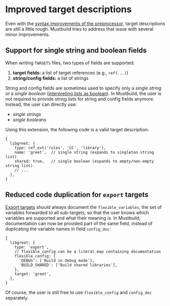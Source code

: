 # Improved target descriptions

Even with the [syntax improvements of the preprocessor](./preprocessor.md),
target descriptions are still a little rough. Mustbuild tries to address that
issue with several minor improvements.

## Support for single string and boolean fields

When writing `TARGETS` files, two types of fields are supported:

1. **target fields:** a list of target references (e.g., `ref(...)`)
2. **string/config fields:** a list of strings

String and config fields are sometimes used to specify only a *single string*
or a *single boolean* ([interpreting lists as
boolean](https://github.com/just-buildsystem/justbuild/blob/bda3dabe37fdde648f90ce5aa4b20d7336570cf0/doc/concepts/expressions.md#truth)).
In Mustbuild, the user is not required to provide string lists for string and
config fields anymore. Instead, the user can directly use:

- *single strings*
- *single booleans*

Using this extension, the following code is a valid target description:

```jsonnet
{
  libgreet: {
    type: ref_ext('rules', 'CC', 'library'),
    name: 'greet',  // single string (expands to singleton string list)
    shared: true,   // single boolean (expands to empty/non-empty string list)
    // ...
  },
}
```

## Reduced code duplication for `export` targets

[Export
targets](https://github.com/just-buildsystem/justbuild/blob/master/doc/concepts/built-in-rules.md#export)
should always document the `flexible_variables`, the set of variables forwarded
to all sub-targets, so that the user knows which variables are supported and
what their meaning is. In Mustbuild, documentation can now be provided part of
the same field, instead of duplicating the variable names in field `config_doc`:

```jsonnet
{
  libgreet: {
    type: 'export',
    // flexible_config can be a literal map containing documentation
    flexible_config: {
      'DEBUG': ['Build in debug mode'],
      'BUILD_SHARED': ['Build shared libraries'],
    },
    target: 'greet',
  },
}
```

Of course, the user is still free to use `flexible_config` and `config_doc`
separately.
